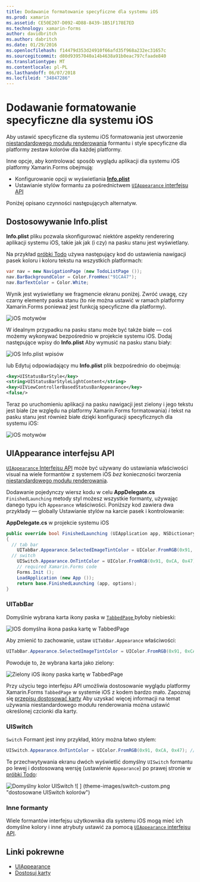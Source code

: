 ```yaml
---
title: Dodawanie formatowanie specyficzne dla systemu iOS
ms.prod: xamarin
ms.assetid: CE50E207-D092-4D88-8439-1B51F178E7ED
ms.technology: xamarin-forms
author: davidbritch
ms.author: dabritch
ms.date: 01/29/2016
ms.openlocfilehash: f14479d353d24910f66afd35f968a232ec31657c
ms.sourcegitcommit: d80d93957040a14b4638a91b0eac797cfaade840
ms.translationtype: MT
ms.contentlocale: pl-PL
ms.lasthandoff: 06/07/2018
ms.locfileid: "34847286"
---
```

# <a name="adding-ios-specific-formatting"></a>Dodawanie formatowanie specyficzne dla systemu iOS

Aby ustawić specyficzne dla systemu iOS formatowania jest utworzenie [niestandardowego modułu renderowania](~/xamarin-forms/app-fundamentals/custom-renderer/index.md) formantu i style specyficzne dla platformy zestaw kolorów dla każdej platformy.

Inne opcje, aby kontrolować sposób wyglądu aplikacji dla systemu iOS platformy Xamarin.Forms obejmują:

* Konfigurowanie opcji w wyświetlania [ **Info.plist**](#info-plist)
* Ustawianie stylów formantu za pośrednictwem [ `UIAppearance` interfejsu API](#uiappearance)

Poniżej opisano czynności następujących alternatyw.

<a name="info-plist"/>

## <a name="customizing-infoplist"></a>Dostosowywanie Info.plist

**Info.plist** pliku pozwala skonfigurować niektóre aspekty renderering aplikacji systemu iOS, takie jak jak (i czy) na pasku stanu jest wyświetlany.

Na przykład [próbki Todo](https://developer.xamarin.com/samples/xamarin-forms/Todo/) używa następujący kod do ustawienia nawigacji pasek koloru i koloru tekstu na wszystkich platformach:

```csharp
var nav = new NavigationPage (new TodoListPage ());
nav.BarBackgroundColor = Color.FromHex("91CA47");
nav.BarTextColor = Color.White;
```

Wynik jest wyświetlany we fragmencie ekranu poniżej. Zwróć uwagę, czy czarny elementy paska stanu (to nie można ustawić w ramach platformy Xamarin.Forms ponieważ jest funkcją specyficzne dla platformy).

![](theme-images/status-default-sml.png "iOS motywów")

W idealnym przypadku na pasku stanu może być także białe — coś możemy wykonywać bezpośrednio w projekcie systemu iOS. Dodaj następujące wpisy do **Info.plist** Aby wymusić na pasku stanu biały:

![](theme-images/info-plist.png "iOS Info.plist wpisów")

lub Edytuj odpowiadający mu **Info.plist** plik bezpośrednio do obejmują:

```xml
<key>UIStatusBarStyle</key>
<string>UIStatusBarStyleLightContent</string>
<key>UIViewControllerBasedStatusBarAppearance</key>
<false/>
```

Teraz po uruchomieniu aplikacji na pasku nawigacji jest zielony i jego tekstu jest białe (ze względu na platformy Xamarin.Forms formatowania) *i* tekst na pasku stanu jest również białe dzięki konfiguracji specyficznych dla systemu iOS:

![](theme-images/status-white-sml.png "iOS motywów")

<a name="uiappearance"/>

## <a name="uiappearance-api"></a>UIAppearance interfejsu API

[ `UIAppearance` Interfejsu API](~/ios/user-interface/ios-ui/introduction-to-the-appearance-api.md) może być używany do ustawiania właściwości visual na wiele formantów z systemem iOS *bez* konieczności tworzenia [niestandardowego modułu renderowania](~/xamarin-forms/app-fundamentals/custom-renderer/index.md).

Dodawanie pojedynczy wiersz kodu w celu **AppDelegate.cs** `FinishedLaunching` metody styl możesz wszystkie formanty, używając danego typu ich `Appearance` właściwości. Poniższy kod zawiera dwa przykłady — globally Ustawianie stylów na karcie pasek i kontrolowanie:

**AppDelegate.cs** w projekcie systemu iOS

```csharp
public override bool FinishedLaunching (UIApplication app, NSDictionary options)
{
  // tab bar
    UITabBar.Appearance.SelectedImageTintColor = UIColor.FromRGB(0x91, 0xCA, 0x47); // green
  // switch
    UISwitch.Appearance.OnTintColor = UIColor.FromRGB(0x91, 0xCA, 0x47); // green
    // required Xamarin.Forms code
    Forms.Init ();
    LoadApplication (new App ());
    return base.FinishedLaunching (app, options);
}
```

### <a name="uitabbar"></a>UITabBar

Domyślnie wybrana karta ikony paska w [ `TabbedPage` ](~/xamarin-forms/app-fundamentals/navigation/tabbed-page.md) byłoby niebieski:

![](theme-images/tabbar-default.png "IOS domyślna ikona paska kartę w TabbedPage")

Aby zmienić to zachowanie, ustaw `UITabBar.Appearance` właściwości:

```csharp
UITabBar.Appearance.SelectedImageTintColor = UIColor.FromRGB(0x91, 0xCA, 0x47); // green
```

Powoduje to, że wybrana karta jako zielony:

![](theme-images/tabbar-custom.png "Zielony iOS ikony paska kartę w TabbedPage")

Przy użyciu tego interfejsu API umożliwia dostosowanie wyglądu platformy Xamarin.Forms `TabbedPage` w systemie iOS z kodem bardzo mało. Zapoznaj się [przepisu dostosować karty](https://developer.xamarin.com/recipes/cross-platform/xamarin-forms/ios/customize-tabs/) Aby uzyskać więcej informacji na temat używania niestandardowego modułu renderowania można ustawić określonej czcionki dla karty.

### <a name="uiswitch"></a>UISwitch

`Switch` Formant jest inny przykład, który można łatwo stylem:

```csharp
UISwitch.Appearance.OnTintColor = UIColor.FromRGB(0x91, 0xCA, 0x47); // green
```

Te przechwytywania ekranu dwóch wyświetlić domyślny `UISwitch` formantu po lewej i dostosowaną wersję (ustawienie `Appearance`) po prawej stronie w [próbki Todo](https://developer.xamarin.com/samples/xamarin-forms/Todo/):

![](theme-images/switch-default.png "Domyślny kolor UISwitch") ![ ] (theme-images/switch-custom.png "dostosowane UISwitch kolorów")

### <a name="other-controls"></a>Inne formanty

Wiele formantów interfejsu użytkownika dla systemu iOS mogą mieć ich domyślne kolory i inne atrybuty ustawić za pomocą [ `UIAppearance` interfejsu API](~/ios/user-interface/ios-ui/introduction-to-the-appearance-api.md).



## <a name="related-links"></a>Linki pokrewne

- [UIAppearance](~/ios/user-interface/ios-ui/introduction-to-the-appearance-api.md)
- [Dostosuj karty](https://developer.xamarin.com/recipes/cross-platform/xamarin-forms/ios/customize-tabs/)
